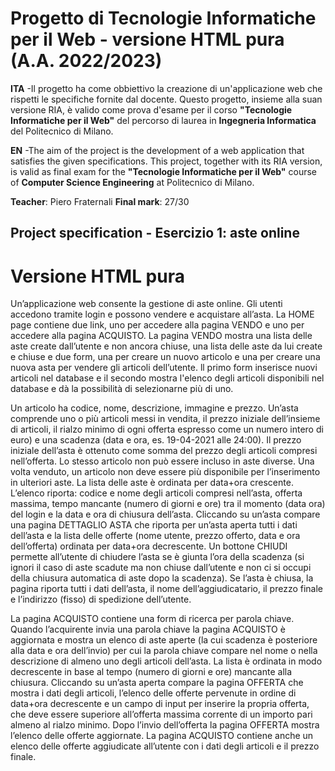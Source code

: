 # Progetto di Tecnologie Informatiche per il Web - versione HTML pura (A.A. 2022/2023)

**ITA** -Il progetto ha come obbiettivo la creazione di un'applicazione web che rispetti le specifiche fornite dal docente. Questo progetto, insieme alla suan versione RIA, è valido come prova d'esame per il corso **"Tecnologie Informatiche per il Web"** del percorso di laurea in **Ingegneria Informatica** del Politecnico di Milano.

**EN** -The aim of the project is the development of a web application that satisfies the given specifications. This project, together with its RIA version, is valid as final exam for the **"Tecnologie Informatiche per il Web"** course of **Computer Science Engineering** at Politecnico di Milano.

**Teacher**: Piero Fraternali
**Final mark**: 27/30

## Project specification - Esercizio 1: aste online

# Versione HTML pura
Un’applicazione web consente la gestione di aste online. Gli utenti accedono tramite login e possono vendere e acquistare all’asta. La HOME page contiene due link, uno per accedere alla pagina VENDO e uno per accedere alla pagina ACQUISTO. La pagina VENDO mostra una lista delle aste create dall’utente e non ancora chiuse, una lista delle aste da lui create e chiuse e due form, una per creare un nuovo articolo e una per creare una nuova asta per vendere gli articoli dell’utente. ll primo form inserisce nuovi articoli nel database e il secondo mostra l'elenco degli articoli disponibili nel database e dà la possibilità di selezionarne più di uno. 

Un articolo ha codice, nome, descrizione, immagine e prezzo. Un’asta comprende uno o più articoli messi in vendita, il prezzo iniziale dell’insieme di articoli, il rialzo minimo di ogni offerta espresso come un numero intero di euro) e una scadenza (data e ora, es. 19-04-2021 alle 24:00). Il prezzo iniziale dell’asta è ottenuto come somma del prezzo degli articoli compresi nell’offerta. Lo stesso articolo non può essere incluso in aste diverse. Una volta venduto, un articolo non deve essere più disponibile per l’inserimento in ulteriori aste. La lista delle aste è ordinata per data+ora crescente. L’elenco riporta: codice e nome degli articoli compresi nell’asta, offerta massima, tempo mancante (numero di giorni e ore) tra il momento (data ora) del login e la data e ora di chiusura dell’asta. Cliccando su un’asta compare una pagina DETTAGLIO ASTA che riporta per un’asta aperta tutti i dati dell’asta e la lista delle offerte (nome utente, prezzo offerto, data e ora dell’offerta) ordinata per data+ora decrescente. Un bottone CHIUDI permette all’utente di chiudere l’asta se è giunta l’ora della scadenza (si ignori il caso di aste scadute ma non chiuse dall’utente e non ci si occupi della chiusura automatica di aste dopo la scadenza). Se l’asta è chiusa, la pagina riporta tutti i dati dell’asta, il nome dell’aggiudicatario, il prezzo finale e l’indirizzo (fisso) di spedizione dell’utente. 

La pagina ACQUISTO contiene una form di ricerca per parola chiave. Quando l’acquirente invia una parola chiave la pagina ACQUISTO è aggiornata e mostra un elenco di aste aperte (la cui scadenza è posteriore alla data e ora dell’invio) per cui la parola chiave compare nel nome o nella descrizione di almeno uno degli articoli dell’asta. La lista è ordinata in modo decrescente in base al tempo (numero di giorni e ore) mancante alla chiusura. Cliccando su un’asta aperta compare la pagina OFFERTA che mostra i dati degli articoli, l’elenco delle offerte pervenute in ordine di data+ora decrescente e un campo di input per inserire la propria offerta, che deve essere superiore all’offerta massima corrente di un importo pari almeno al rialzo minimo. Dopo l’invio dell’offerta la pagina OFFERTA mostra l’elenco delle offerte aggiornate. La pagina ACQUISTO contiene anche un elenco delle offerte aggiudicate all’utente con i dati degli articoli e il prezzo finale.
